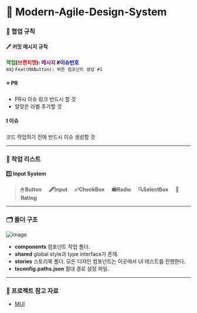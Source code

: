 # 🎨 Modern-Agile-Design-System

### 📄 협업 규칙
#### 🖊 커밋 메시지 규칙
**<font color="green">작업</font>(<font color="red">브랜치명</font>): <font color="purple">메시지</font> #<font color="blue">이슈번호</font>** <br/> ex) `Feat(MAButton): 버튼 컴포넌트 생성 #1 `

#### ⭐ PR
- PR시 이슈 링크 반드시 할 것
- 알맞은 라벨 추가할 것

#### ❗ 이슈
코드 작업하기 전에 반드시 이슈 생성할 것

---

### 🛒 작업 리스트
#### 1️⃣ Input System
> __🖱 Button__ &nbsp;&nbsp;&nbsp; __🖋Input__ &nbsp;&nbsp;&nbsp; __✅CheckBox__ &nbsp;&nbsp;&nbsp; __📻Radio__ &nbsp;&nbsp;&nbsp; __🔍SelectBox__ &nbsp;&nbsp;&nbsp; __🥇Rating__

---

### 🗂 폴더 구조
![image](https://user-images.githubusercontent.com/63432381/151703203-297ffe69-d1a4-467b-8379-40104b848f27.png)

* __components__ 컴포넌트 작업 폴더.
* __shared__ global style과 type interface가 존재.
* __stories__ 스토리북 폴더. 모든 디자인 컴포넌트는 이곳에서 UI 테스트를 진행한다.
* __tsconfig.paths.json__ 절대 경로 설정 파일.

---

### 📘 프로젝트 참고 자료
* [MUI](https://mui.com/)
